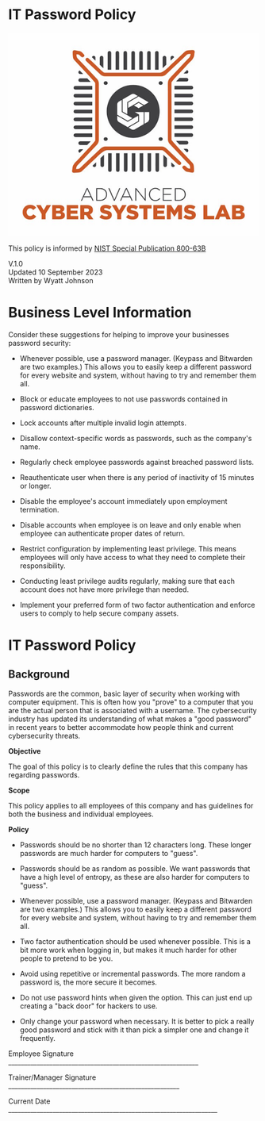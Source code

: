 # IT Password Policy
![image](../../ACSL_Logo-Full_Color600x488.jpg)

This policy is informed by [NIST Special Publication
800-63B](https://pages.nist.gov/800-63-3/sp800-63b.html)

V.1.0\
Updated 10 September 2023\
Written by Wyatt Johnson

# Business Level Information

Consider these suggestions for helping to improve your businesses password security:

- Whenever possible, use a password manager. (Keypass and Bitwarden are two examples.) This allows you to easily keep a different password for every website and system, without having to try and remember them all.

- Block or educate employees to not use passwords contained in password dictionaries.

- Lock accounts after multiple invalid login attempts.

- Disallow context-specific words as passwords, such as the company's name.

- Regularly check employee passwords against breached password lists.

- Reauthenticate user when there is any period of inactivity of 15 minutes or longer.

- Disable the employee's account immediately upon employment termination.

- Disable accounts when employee is on leave and only enable when employee can authenticate proper dates of return.

- Restrict configuration by implementing least privilege. This means employees will only have access to what they need to complete their responsibility.

- Conducting least privilege audits regularly, making sure that each account does not have more privilege than needed.

- Implement your preferred form of two factor authentication and enforce users to comply to help secure company assets.


# IT Password Policy
## Background

Passwords are the common, basic layer of security when working with computer equipment. This is often how you "prove" to a computer that you are the actual person that is associated with a username. The cybersecurity industry has updated its understanding of what makes a "good password" in recent years to better accommodate how people think and current cybersecurity threats.

**Objective**

The goal of this policy is to clearly define the rules that this company has regarding passwords.

**Scope**

This policy applies to all employees of this company and has guidelines for both the business and individual employees.

**Policy**

- Passwords should be no shorter than 12 characters long. These longer
passwords are much harder for computers to "guess".

- Passwords should be as random as possible. We want passwords that have a
high level of entropy, as these are also harder for computers to
"guess".

- Whenever possible, use a password manager. (Keypass and Bitwarden are two examples.) This allows you to easily keep a different password for every website and system, without having to try and remember them all.

- Two factor authentication should be used whenever possible. This is a bit more work when logging in, but makes it much harder for other people to pretend to be you.

- Avoid using repetitive or incremental passwords. The more random a password is, the more secure it becomes.

- Do not use password hints when given the option. This can just end up creating a "back door" for hackers to use.

- Only change your password when necessary. It is better to pick a really good password and stick with it than pick a simpler one and change it frequently.

Employee Signature
\_\_\_\_\_\_\_\_\_\_\_\_\_\_\_\_\_\_\_\_\_\_\_\_\_\_\_\_\_\_\_\_\_\_\_\_\_\_\_\_\_\_\_\_\_\_\_\_\_\_\_\_\_\_\_\_\_\_\_\_

Trainer/Manager Signature
\_\_\_\_\_\_\_\_\_\_\_\_\_\_\_\_\_\_\_\_\_\_\_\_\_\_\_\_\_\_\_\_\_\_\_\_\_\_\_\_\_\_\_\_\_\_\_\_\_\_\_\_\_\_

Current Date
\_\_\_\_\_\_\_\_\_\_\_\_\_\_\_\_\_\_\_\_\_\_\_\_\_\_\_\_\_\_\_\_\_\_\_\_\_\_\_\_\_\_\_\_\_\_\_\_\_\_\_\_\_\_\_\_\_\_\_\_\_\_\_\_\_\_
